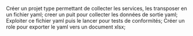 Créer un projet type permettant de collecter les services, les transposer en un fichier yaml;
creer un puit pour collecter les données de sortie yaml;
Exploiter ce fichier yaml puis le lancer pour tests de conformités;
Créer un role pour exporter le yaml vers un document xlsx;
